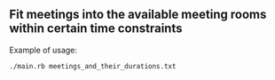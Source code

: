 ## Fit meetings into the available meeting rooms within certain time constraints

Example of usage:
```
./main.rb meetings_and_their_durations.txt
